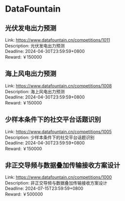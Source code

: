 # DataFountain



## 光伏发电出力预测

Link: https://www.datafountain.cn/competitions/1011  
Description: 光伏发电出力预测  
Deadline: 2024-04-30T23:59:59+0800  
Reward: ￥150000  


## 海上风电出力预测

Link: https://www.datafountain.cn/competitions/1008  
Description: 海上风电出力预测  
Deadline: 2024-04-30T23:59:59+0800  
Reward: ￥150000  


## 少样本条件下的社交平台话题识别

Link: https://www.datafountain.cn/competitions/1005  
Description: 少样本条件下的社交平台话题识别  
Deadline: 2024-04-30T23:59:59+0800  
Reward: ￥150000  


## 非正交导频与数据叠加传输接收方案设计

Link: https://www.datafountain.cn/competitions/1000  
Description: 非正交导频与数据叠加传输接收方案设计  
Deadline: 2024-07-15T23:59:59+0800  
Reward: ￥500000  

